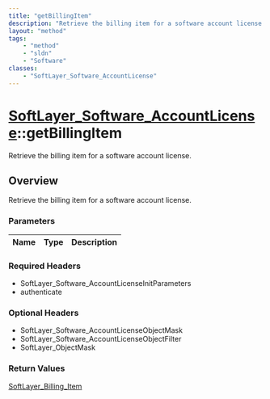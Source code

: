 ```yaml
---
title: "getBillingItem"
description: "Retrieve the billing item for a software account license."
layout: "method"
tags:
    - "method"
    - "sldn"
    - "Software"
classes:
    - "SoftLayer_Software_AccountLicense"
---
```

# [SoftLayer_Software_AccountLicense](/reference/services/SoftLayer_Software_AccountLicense)::getBillingItem

Retrieve the billing item for a software account license.


## Overview 
Retrieve the billing item for a software account license.

### Parameters 
|Name | Type | Description |
| --- | --- | --- |


### Required Headers
* SoftLayer_Software_AccountLicenseInitParameters
* authenticate

### Optional Headers
* SoftLayer_Software_AccountLicenseObjectMask
* SoftLayer_Software_AccountLicenseObjectFilter
* SoftLayer_ObjectMask

### Return Values
<a href='/reference/datatypes/SoftLayer_Billing_Item'>SoftLayer_Billing_Item </a>


